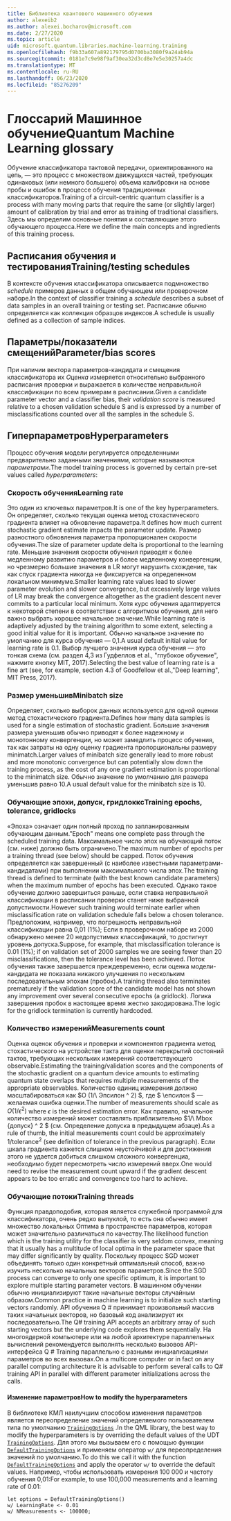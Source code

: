 ```yaml
---
title: Библиотека квантового машинного обучения
author: alexeib2
ms.author: alexei.bocharov@microsoft.com
ms.date: 2/27/2020
ms.topic: article
uid: microsoft.quantum.libraries.machine-learning.training
ms.openlocfilehash: f9b33a607a892179795d0700ba3080f9a24ab94a
ms.sourcegitcommit: 0181e7c9e98f9af30ea32d3cd8e7e5e30257a4dc
ms.translationtype: MT
ms.contentlocale: ru-RU
ms.lasthandoff: 06/23/2020
ms.locfileid: "85276209"
---
```

# <a name="quantum-machine-learning-glossary"></a><span data-ttu-id="d8337-102">Глоссарий Машинное обучение</span><span class="sxs-lookup"><span data-stu-id="d8337-102">Quantum Machine Learning glossary</span></span>

<span data-ttu-id="d8337-103">Обучение классификатора тактовой передачи, ориентированного на цепь, — это процесс с множеством движущихся частей, требующих одинаковых (или немного большего) объема калибровки на основе пробы и ошибок в процессе обучения традиционных классификаторов.</span><span class="sxs-lookup"><span data-stu-id="d8337-103">Training of a circuit-centric quantum classifier is a process with many moving parts that require the same (or slightly larger) amount of calibration by trial and error as training of traditional classifiers.</span></span> <span data-ttu-id="d8337-104">Здесь мы определим основные понятия и составляющие этого обучающего процесса.</span><span class="sxs-lookup"><span data-stu-id="d8337-104">Here we define the main concepts and ingredients of this training process.</span></span>

## <a name="trainingtesting-schedules"></a><span data-ttu-id="d8337-105">Расписания обучения и тестирования</span><span class="sxs-lookup"><span data-stu-id="d8337-105">Training/testing schedules</span></span>

<span data-ttu-id="d8337-106">В контексте обучения классификатора описывается подмножество *schedule* примеров данных в общем обучающем или проверочном наборе.</span><span class="sxs-lookup"><span data-stu-id="d8337-106">In the context of classifier training a *schedule* describes a subset of data samples in an overall training or testing set.</span></span> <span data-ttu-id="d8337-107">Расписание обычно определяется как коллекция образцов индексов.</span><span class="sxs-lookup"><span data-stu-id="d8337-107">A schedule is usually defined as a collection of sample indices.</span></span>

## <a name="parameterbias-scores"></a><span data-ttu-id="d8337-108">Параметры/показатели смещений</span><span class="sxs-lookup"><span data-stu-id="d8337-108">Parameter/bias scores</span></span>

<span data-ttu-id="d8337-109">При наличии вектора параметров-кандидата и смещения классификатора их *Оценка* измеряется относительно выбранного расписания проверки и выражается в количестве неправильной классификации по всем примерам в расписании.</span><span class="sxs-lookup"><span data-stu-id="d8337-109">Given a candidate parameter vector and a classifier bias, their *validation score* is measured relative to a chosen validation schedule S and is expressed by a number of misclassifications counted over all the samples in the schedule S.</span></span>

## <a name="hyperparameters"></a><span data-ttu-id="d8337-110">Гиперпараметров</span><span class="sxs-lookup"><span data-stu-id="d8337-110">Hyperparameters</span></span>

<span data-ttu-id="d8337-111">Процесс обучения модели регулируется определенными предварительно заданными значениями, которые называются *параметрами*.</span><span class="sxs-lookup"><span data-stu-id="d8337-111">The model training process is governed by certain pre-set values called *hyperparameters*:</span></span>

### <a name="learning-rate"></a><span data-ttu-id="d8337-112">Скорость обучения</span><span class="sxs-lookup"><span data-stu-id="d8337-112">Learning rate</span></span>

<span data-ttu-id="d8337-113">Это один из ключевых параметров.</span><span class="sxs-lookup"><span data-stu-id="d8337-113">It is one of the key hyperparameters.</span></span> <span data-ttu-id="d8337-114">Он определяет, сколько текущая оценка метод стохастического градиента влияет на обновление параметра.</span><span class="sxs-lookup"><span data-stu-id="d8337-114">It defines how much current stochastic gradient estimate impacts the parameter update.</span></span> <span data-ttu-id="d8337-115">Размер разностного обновления параметра пропорционален скорости обучения.</span><span class="sxs-lookup"><span data-stu-id="d8337-115">The size of parameter update delta is proportional to the learning rate.</span></span> <span data-ttu-id="d8337-116">Меньшие значения скорости обучения приводят к более медленному развитию параметров и более медленному конвергенции, но чрезмерно большие значения в LR могут нарушить схождение, так как спуск градиента никогда не фиксируется на определенном локальном минимуме.</span><span class="sxs-lookup"><span data-stu-id="d8337-116">Smaller learning rate values lead to slower parameter evolution and slower convergence, but excessively large values of LR may break the convergence altogether as the gradient descent never commits to a particular local minimum.</span></span> <span data-ttu-id="d8337-117">Хотя курс обучения адаптируется к некоторой степени в соответствии с алгоритмом обучения, для него важно выбрать хорошее начальное значение.</span><span class="sxs-lookup"><span data-stu-id="d8337-117">While learning rate is adaptively adjusted by the training algorithm to some extent, selecting a good initial value for it is important.</span></span> <span data-ttu-id="d8337-118">Обычно начальное значение по умолчанию для курса обучения — 0,1.</span><span class="sxs-lookup"><span data-stu-id="d8337-118">A usual default initial value for learning rate is 0.1.</span></span> <span data-ttu-id="d8337-119">Выбор лучшего значения курса обучения — это тонкая схема (см. раздел 4,3 из Гудфеллов et al., "глубокое обучение", нажмите кнопку MIT, 2017).</span><span class="sxs-lookup"><span data-stu-id="d8337-119">Selecting the best value of learning rate is a fine art (see, for example, section 4.3 of Goodfellow et al.,"Deep learning", MIT Press, 2017).</span></span>

### <a name="minibatch-size"></a><span data-ttu-id="d8337-120">Размер уменьшив</span><span class="sxs-lookup"><span data-stu-id="d8337-120">Minibatch size</span></span>

<span data-ttu-id="d8337-121">Определяет, сколько выборок данных используется для одной оценки метод стохастического градиента.</span><span class="sxs-lookup"><span data-stu-id="d8337-121">Defines how many data samples is used for a single estimation of stochastic gradient.</span></span> <span data-ttu-id="d8337-122">Большие значения размера уменьшив обычно приводят к более надежному и монотонному конвергенции, но может замедлить процесс обучения, так как затраты на одну оценку градиента пропорциональны размеру minimatch.</span><span class="sxs-lookup"><span data-stu-id="d8337-122">Larger values of minibatch size generally lead to more robust and more monotonic convergence but can potentially slow down the training process, as the cost of any one gradient estimation is proportional to the minimatch size.</span></span> <span data-ttu-id="d8337-123">Обычно значение по умолчанию для размера уменьшив равно 10.</span><span class="sxs-lookup"><span data-stu-id="d8337-123">A usual default value for the minibatch size is 10.</span></span>

### <a name="training-epochs-tolerance-gridlocks"></a><span data-ttu-id="d8337-124">Обучающие эпохи, допуск, гридлоккс</span><span class="sxs-lookup"><span data-stu-id="d8337-124">Training epochs, tolerance, gridlocks</span></span>

<span data-ttu-id="d8337-125">«Эпоха» означает один полный проход по запланированным обучающим данным.</span><span class="sxs-lookup"><span data-stu-id="d8337-125">"Epoch" means one complete pass through the scheduled training data.</span></span>
<span data-ttu-id="d8337-126">Максимальное число эпох на обучающий поток (см. ниже) должно быть ограничено.</span><span class="sxs-lookup"><span data-stu-id="d8337-126">The maximum number of epochs per a training thread (see below) should be capped.</span></span> <span data-ttu-id="d8337-127">Поток обучения определяется как завершенный (с наиболее известными параметрами-кандидатами) при выполнении максимального числа эпох.</span><span class="sxs-lookup"><span data-stu-id="d8337-127">The training thread is defined to terminate (with the best known candidate parameters) when the maximum number of epochs has been executed.</span></span> <span data-ttu-id="d8337-128">Однако такое обучение должно завершиться раньше, если ставка неправильной классификации в расписании проверки станет ниже выбранной допустимости.</span><span class="sxs-lookup"><span data-stu-id="d8337-128">However such training would terminate earlier when misclassification rate on validation schedule falls below a chosen tolerance.</span></span> <span data-ttu-id="d8337-129">Предположим, например, что погрешность неправильной классификации равна 0,01 (1%); Если в проверочном наборе из 2000 обнаружено менее 20 недопустимых классификаций, то достигнут уровень допуска.</span><span class="sxs-lookup"><span data-stu-id="d8337-129">Suppose, for example, that misclassification tolerance is 0.01 (1%); if on validation set of 2000 samples we are seeing fewer than 20 misclassifications, then the tolerance level has been achieved.</span></span> <span data-ttu-id="d8337-130">Поток обучения также завершается преждевременно, если оценка модели-кандидата не показала никакого улучшения по нескольким последовательным эпохам (пробок).</span><span class="sxs-lookup"><span data-stu-id="d8337-130">A training thread also terminates prematurely if the validation score of the candidate model has not shown any improvement over several consecutive epochs (a gridlock).</span></span> <span data-ttu-id="d8337-131">Логика завершения пробок в настоящее время жестко закодирована.</span><span class="sxs-lookup"><span data-stu-id="d8337-131">The logic for the gridlock termination is currently hardcoded.</span></span>

### <a name="measurements-count"></a><span data-ttu-id="d8337-132">Количество измерений</span><span class="sxs-lookup"><span data-stu-id="d8337-132">Measurements count</span></span>

<span data-ttu-id="d8337-133">Оценка оценок обучения и проверки и компонентов градиента метод стохастического на устройстве такта для оценки перекрытий состояний тактов, требующих нескольких измерений соответствующего observable.</span><span class="sxs-lookup"><span data-stu-id="d8337-133">Estimating the training/validation scores and the components of the stochastic gradient on a quantum device amounts to estimating quantum state overlaps that requires multiple measurements of the appropriate observables.</span></span> <span data-ttu-id="d8337-134">Количество единиц измерения должно масштабироваться как $O (1/\ Эпсилон ^ 2) $, где $ \епсилон $ — желаемая ошибка оценки.</span><span class="sxs-lookup"><span data-stu-id="d8337-134">The number of measurements should scale as $O(1/\epsilon^2)$ where $\epsilon$ is the desired estimation error.</span></span>
<span data-ttu-id="d8337-135">Как правило, начальное количество измерений может составлять приблизительно $1/\ Mbox {допуск} ^ 2 $ (см. Определение допуска в предыдущем абзаце).</span><span class="sxs-lookup"><span data-stu-id="d8337-135">As a rule of thumb, the initial measurements count could be approximately $1/\mbox{tolerance}^2$ (see definition of tolerance in the previous paragraph).</span></span> <span data-ttu-id="d8337-136">Если шкала градиента кажется слишком неустойчивой и для достижения этого не удается добиться слишком сложного конвергенциа, необходимо будет пересмотреть число измерений вверх.</span><span class="sxs-lookup"><span data-stu-id="d8337-136">One would need to revise the measurement count upward if the gradient descent appears to be too erratic and convergence too hard to achieve.</span></span>

### <a name="training-threads"></a><span data-ttu-id="d8337-137">Обучающие потоки</span><span class="sxs-lookup"><span data-stu-id="d8337-137">Training threads</span></span>

<span data-ttu-id="d8337-138">Функция правдоподобия, которая является служебной программой для классификатора, очень редко выпуклой, то есть она обычно имеет множество локальных Оптима в пространстве параметров, которая может значительно различаться по качеству.</span><span class="sxs-lookup"><span data-stu-id="d8337-138">The likelihood function which is the training utility for the classifier is very seldom convex, meaning that it usually has a multitude of local optima in the parameter space that may differ significantly by quality.</span></span> <span data-ttu-id="d8337-139">Поскольку процесс SGD может объединять только один конкретный оптимальный способ, важно изучить несколько начальных векторов параметров.</span><span class="sxs-lookup"><span data-stu-id="d8337-139">Since the SGD process can converge to only one specific optimum, it is important to explore multiple starting parameter vectors.</span></span> <span data-ttu-id="d8337-140">В машинном обучении обычно инициализируют такие начальные векторы случайным образом.</span><span class="sxs-lookup"><span data-stu-id="d8337-140">Common practice in machine learning is to initialize such starting vectors randomly.</span></span> <span data-ttu-id="d8337-141">API обучения Q # принимает произвольный массив таких начальных векторов, но базовый код анализирует их последовательно.</span><span class="sxs-lookup"><span data-stu-id="d8337-141">The Q# training API accepts an arbitrary array of such starting vectors but the underlying code explores them sequentially.</span></span> <span data-ttu-id="d8337-142">На многоядерной компьютере или на любой архитектуре параллельных вычислений рекомендуется выполнять несколько вызовов API-интерфейса Q # Training параллельно с разными инициализациями параметров во всех вызовах.</span><span class="sxs-lookup"><span data-stu-id="d8337-142">On a multicore computer or in fact on any parallel computing architecture it is advisable to perform several calls to Q# training API in parallel with different parameter initializations across the calls.</span></span>

#### <a name="how-to-modify-the-hyperparameters"></a><span data-ttu-id="d8337-143">Изменение параметров</span><span class="sxs-lookup"><span data-stu-id="d8337-143">How to modify the hyperparameters</span></span>

<span data-ttu-id="d8337-144">В библиотеке КМЛ наилучшим способом изменения параметров является переопределение значений определяемого пользователем типа по умолчанию [`TrainingOptions`](xref:microsoft.quantum.machinelearning.trainingoptions) .</span><span class="sxs-lookup"><span data-stu-id="d8337-144">In the QML library, the best way to modify the hyperparameters is by overriding the default values of the UDT [`TrainingOptions`](xref:microsoft.quantum.machinelearning.trainingoptions).</span></span> <span data-ttu-id="d8337-145">Для этого мы вызываем его с помощью функции [`DefaultTrainingOptions`](xref:microsoft.quantum.machinelearning.defaulttrainingoptions) и применяем оператор `w/` для переопределения значений по умолчанию.</span><span class="sxs-lookup"><span data-stu-id="d8337-145">To do this we call it with the function [`DefaultTrainingOptions`](xref:microsoft.quantum.machinelearning.defaulttrainingoptions) and apply the operator `w/` to override the default values.</span></span> <span data-ttu-id="d8337-146">Например, чтобы использовать измерения 100 000 и частоту обучения 0,01:</span><span class="sxs-lookup"><span data-stu-id="d8337-146">For example, to use 100,000 measurements and a learning rate of 0.01:</span></span>
 ```qsharp
let options = DefaultTrainingOptions()
w/ LearningRate <- 0.01
w/ NMeasurements <- 100000;
 ```
